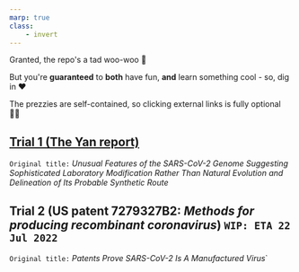 ```yaml
---
marp: true
class:
    - invert
---
```


Granted, the repo's a tad woo-woo :zany_face:

But you're **guaranteed** to **both** have fun, **and** learn something cool - so, dig in :heart:

The prezzies are self-contained, so clicking external links is fully optional :woman_shrugging:

## [Trial 1 (The Yan report)](assets/markdown/trial_1_the_yan_report.md)

`Original title:` _Unusual Features of the SARS-CoV-2 Genome
Suggesting Sophisticated Laboratory Modification Rather Than Natural Evolution 
and Delineation of Its Probable Synthetic Route_

## Trial 2 (US patent 7279327B2: _Methods for producing recombinant coronavirus_) `WIP: ETA 22 Jul 2022`

`Original title:` _Patents Prove SARS-CoV-2 Is A Manufactured Virus_`

